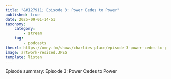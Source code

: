 ```yaml
---
title: "&#127911; Episode 3: Power Cedes to Power"
published: true
date: 2025-09-01-14-51
taxonomy:
    category:
        - stream
    tag:
        - podcasts
theurl: https://omny.fm/shows/charlies-place/episode-3-power-cedes-to-power
image: artwork-resized.JPEG
template: listen
---
```


Episode summary: Episode 3: Power Cedes to Power
